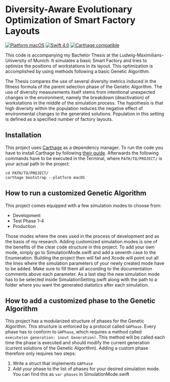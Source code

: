 # Diversity-Aware Evolutionary Optimization of Smart Factory Layouts
[![Platform macOS](https://img.shields.io/badge/Platform-macOS-blue.svg?style=flat)](https://www.apple.com/de/macos/what-is/) [![Swift 4.0](https://img.shields.io/badge/Swift-4.0-orange.svg?style=flat)](https://swift.org/documentation/) [![Carthage compatible](https://img.shields.io/badge/Carthage-compatible-4BC51D.svg?style=flat)](https://github.com/Carthage/Carthage)

This code is accompanying my Bachelor Thesis at the Ludwig-Maximilians-University of Munich. It simulates a basic Smart Factory and tries to optimize the positions of workstations in its layout. This optimization is accomplished by using methods following a basic Genetic Algorithm.

The Thesis compares the use of several diversity metrics induced in the fitness formula of the parent selection phase of the Genetic Algorithm. The use of diversity measurements itself stems from intentional unexpected changes in the environment, namely the breakdown (deactivation) of workstations in the middle of the simulation process. The hypothesis is that high diversity within the population reduces the negative effect of environmental changes to the generated solutions. Population in this setting is defined as a specified number of factory layouts.

## Installation
This project uses 	[Carthage](https://github.com/Carthage/Carthage) as a dependency manager. To run the code you have to install Carthage by following [their guide](https://github.com/Carthage/Carthage#installing-carthage). Afterwards the following commands have to be executed in the Terminal, where `PATH/TO/PROJECT/` is your actual path to the project:
```
cd PATH/TO/PROJECT/
carthage bootstrap --platform macOS
```

## How to run a customized Genetic Algorithm
This project comes equipped with a few simulation modes to choose from:
* Development
* Test Phase 1-4
* Production

Those modes where the ones used in the process of development and as the basis of my research. Adding customized simulation modes is one of the benefits of the clear code structure in this project. To add your own mode, simply go to SimulationMode.swift and add a seventh case to the Enumeration. Building the project then will fail and Xcode will point out all the lines where the simulation parameters of your newly created mode have to be added. Make sure to fill them all according to the documentation comments above each parameter. As a last step the new simulation mode has to be selected inside SimulationSetting.swift along with the path to a folder where you want the generated statistics after each simulation.

## How to add a customized phase to the Genetic Algorithm
This project has a modularized structure of phases for the Genetic Algorithm. This structure is enforced by a protocol called `GAPhase`. Every phase has to conform to `GAPhase`, which requires a method called `execute(on generation: inout Generation)`. This method will be called each time the phase is executed and should modify the current generation (current solutions of the Genetic Algorithm). Adding a custom phase therefore only requires two steps:
1. Write a struct that implements `GAPhase`
2. Add your phase to the list of phases for your desired simulation mode. You can find this as `var phases` in SimulationMode.swift
